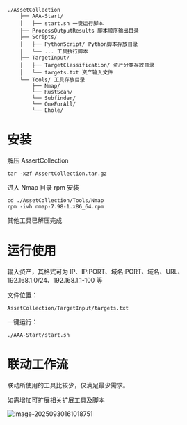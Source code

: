 ```directory tree
./AssetCollection
	├── AAA-Start/
	│   ├── start.sh 一键运行脚本
	├── ProcessOutputResults 脚本顺序输出目录
	├── Scripts/
	│   ├── PythonScript/ Python脚本存放目录
	│   └── ... 工具执行脚本
	├── TargetInput/
	│   ├── TargetClassification/ 资产分类存放目录
	│   └── targets.txt 资产输入文件
	└── Tools/ 工具存放目录
	    ├── Nmap/
	    └── RustScan/
	    └── Subfinder/
	    └── OneForAll/
	    └── Ehole/
```

# 安装

解压 AssertCollection

```shell
tar -xzf AssertCollection.tar.gz
```

进入 Nmap 目录 rpm 安装

```shell
cd ./AssetCollection/Tools/Nmap
rpm -ivh nmap-7.98-1.x86_64.rpm
```

其他工具已解压完成

# 运行使用

输入资产，其格式可为 IP、IP:PORT、域名:PORT、域名、URL、192.168.1.0/24、192.168.1.1-100 等

文件位置：

```shell
AssetCollection/TargetInput/targets.txt
```

一键运行：

```shell
./AAA-Start/start.sh
```

# 联动工作流

联动所使用的工具比较少，仅满足最少需求。

如需增加可扩展相关扩展工具及脚本

![image-20250930161018751](C:\Users\wym\AppData\Roaming\Typora\typora-user-images\image-20250930161018751.png)